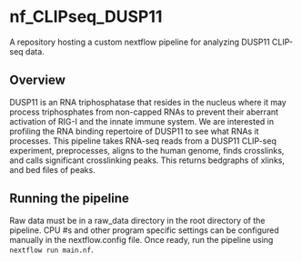 # nf_CLIPseq_DUSP11
A repository hosting a custom nextflow pipeline for analyzing DUSP11 CLIP-seq data.

## Overview
DUSP11 is an RNA triphosphatase that resides in the nucleus where it may process triphosphates from non-capped RNAs to prevent their aberrant activation of RIG-I and the innate immune system. 
We are interested in profiling the RNA binding repertoire of DUSP11 to see what RNAs it processes. This pipeline takes RNA-seq reads from a DUSP11 CLIP-seq experiment, preprocesses, aligns to the human genome, finds crosslinks, and calls significant crosslinking peaks.
This returns bedgraphs of xlinks, and bed files of peaks.

## Running the pipeline
Raw data must be in a raw_data directory in the root directory of the pipeline. CPU #s and other program specific settings can be configured manually in the nextflow.config file. Once ready, run the pipeline using `nextflow run main.nf`.
